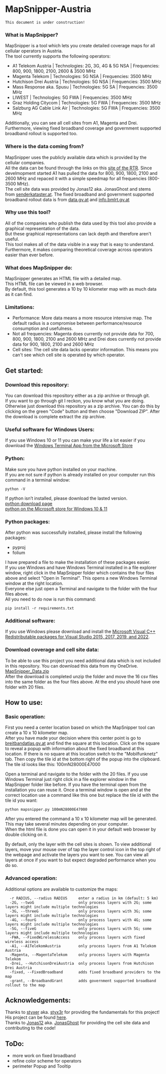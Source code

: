 # MapSnipper-Austria
```
This document is under construction!
```
### What is MapSnipper?
MapSnipper is a tool which lets you create detailed coverage maps for all cellular operators in Austria.  
The tool currently supports the following operators:
- A1 Telekom Austria | Technologies: 2G, 3G, 4G & 5G NSA | Frequencies: 800, 900, 1800, 2100, 2600 & 3500 MHz
- Magenta Telekom | Technologies: 5G NSA | Frequencies: 3500 MHz
- Hutchison Drei Austria | Technologies: 5G NSA | Frequencies: 3500 MHz
- Mass Response aka. Spusu | Technologies: 5G SA | Frequencies: 3500 MHz
- LIWEST | Technologies: 5G FWA | Frequencies: 3500 MHz
- Graz Holding Citycom | Technologies: 5G FWA | Frequencies: 3500 MHz
- Salzburg AG Cable Link Air | Technologies: 5G FWA | Frequencies: 3500 MHz  

Additionally, you can see all cell sites from A1, Magenta and Drei.
Furthermore, viewing fixed broadband coverage and government supported broadband rollout is supported too.

### Where is the data coming from?
MapSnipper uses the publicly available data which is provided by the cellular companies.  
All the data can be found through the links on this [site of the RTR](https://www.rtr.at/TKP/was_wir_tun/telekommunikation/spectrum/bands/3400-3800MHz/Spectrum3400MHz.de.html). Since develmopment started A1 has pulled the data for 800, 900, 1800, 2100 and 2600 MHz and repaced it with a simple speedmap for all frequencies (800-3500 MHz).  
The cell site data was provided by Jonas12 aka. JonasGhost and stems from [senderkataster.at](senderkataster.at).
The fixed broadband and government supported broadband rollout data is from [data.gv.at](https://www.data.gv.at/katalog/dataset/588b9fdc-d2dd-4628-b186-f7b974065d40) and [info.bmlrt.gv.at](https://info.bmlrt.gv.at/themen/telekommunikation-post/breitband/breitbandfoerderung/breitbandaustria2020/projekte.html)

### Why use this tool?
All of the companies who publish the data used by this tool also provide a graphical representation of the data.  
But these graphical representations can lack depth and therefore aren't useful.    
This tool makes all of the data visible in a way that is easy to understand.  
Furthermore, it makes comparing theoretical coverage across operators easier than ever before.

### What does MapSnipper do:
MapSnipper generates an HTML file with a detailed map.  
This HTML file can be viewed in a web browser.  
By default, this tool generates a 10 by 10 kilometer map with as much data as it can find.

### Limitations:
- Performance: More data means a more resource intensive map. The default radius is a compromise between performance/resource consumption and usefulness.  
- Not all frequencies: Magenta does currently not provide data for 700, 800, 900, 1800, 2100 and 2600 MHz and Drei does currently not provide data for 900, 1800, 2100 and 2600 MHz
- Cell sites: The cell site data lacks operator information. This means you can't see which cell site is operated by which operator. 

## Get started:
### Download this repository:
You can download this repository either as a zip archive or through git.  
If you want to go through git I reckon, you know what you are doing.  
Otherwise just download this repository as a zip archive. You can do this by clicking on the green "Code" button and then choose "Download ZIP". After the download is complete extract the zip archive.

### Useful software for Windows Users:
If you use Windows 10 or 11 you can make your life a lot easier if you download the [Windows Terminal App from the Microsoft Store](https://www.microsoft.com/store/productId/9N0DX20HK701)
 
### Python:
Make sure you have python installed on your machine.  
If you are not sure if python is already installed on your computer run this command in a terminal window:
```
python -V
```
If python isn’t installed, please download the lasted version.  
[python download page](https://www.python.org/downloads/)  
[python on the Microsoft store for Windows 10 & 11](https://www.microsoft.com/store/productId/9PJPW5LDXLZ5)

### Python packages:   
After python was successfully installed, please install the following packages:
- pyproj
- folium  

I have prepared a file to make the installation of these packages easier.  
If you use Windows and have Windows Terminal installed in a file explorer window, right click in the MapSnipper folder which contains the four files above and select "Open in Terminal". This opens a new Windows Terminal window at the right location.  
Everyone else just open a Terminal and navigate to the folder with the four files above.  
All you need to do now is run this command:
```
pip install -r requirements.txt
```
### Additional software:
If you use Windows please download and install the [Microsoft Visual C++ Redistributable packages for Visual Studio 2015, 2017, 2019, and 2022](https://aka.ms/vs/17/release/vc_redist.x64.exe).

### Download coverage and cell site data:
To be able to use this project you need additional data which is not included in this repository. You can download this data from my OneDrive.  [MapSnipper_Data.zip](https://1drv.ms/u/s!Ajecn6-yGfx0iHryUTPootTeHdSS?e=IdwTYy)  
After the download is completed unzip the folder and move the 16 csv files into the same folder as the four files above. At the end you should have one folder with 20 files.

## How to use:
### Basic operation:
First you need a center location based on which the MapSnipper tool can create a 10 x 10 kilometer map.  
After you have made your decision where this center point is go to [breitbandatlas.gv.at](breitbandatlas.gv.at) and find the square at this location. Click on the square to reveal a popup with information about the fixed broadband at this location. If there is no square at this location switch to the "Mobilfunknetz" tab. Then copy the tile id at the bottom right of the popup into the clipboard. The tile id looks like this: 100mN28000E47000


Open a terminal and navigate to the folder with the 20 files. If you use Windows Terminal just right click in a file explorer window in the MapSnipper folder like before. If you have the terminal open from the installation you can reuse it.
Once a terminal window is open and at the correct location use a command like this one but replace the tile id with the tile id you want:
```
python mapsnipper.py 100mN28000E47000
```
After you entered the command a 10 x 10 kilometer map will be generated. This may take several minutes depending on your computer.  
When the html file is done you can open it in your default web browser by double clicking on it.

By default, only the layer with the cell sites is shown. To view additional layers, move your mouse over of tap the layer control icon in the top right of the webpage and activate the layers you want to see. You can view all layers at once if you want to but expect degraded performance when you do so.

### Advanced operation:
Additional options are available to customize the maps:
```
  -r RADIUS, --radius RADIUS     enter a radius in km (default: 5 km)
  -2G, --twoG                    only process layers with 2G; some layers might include multiple technologies
  -3G, --threeG                  only process layers with 3G; some layers might include multiple technologies
  -4G, --fourG                   only process layers with 4G; some layers might include multiple technologies
  -5G, --fiveG                   only process layers with 5G; some layers might include multiple technologies
  -FWA, --FixedWirelessAccess    only process layers with fixed wireless access
  -A1, --A1TelekomAustria        only process layers from A1 Telekom Austria
  -Magenta, --MagentaTelekom     only process layers with Magenta Telekom
  -Drei, --HutchisonDreiAustria  only process layers from Hutchison Drei Austria
  -fixed, --FixedBroadband       adds fixed broadband providers to the map
  -grant, --BroadbandGrant       adds government supported broadband rollout to the map
```
## Acknowledgements:
Thanks to [styxer](https://www.lteforum.at/user/styxer.7288/) aka. [styx3r](https://github.com/styx3r) for providing the fundamentals for this project! His project can be found [here](https://github.com/styx3r/breitbandatlas_analysis).  
Thanks to [Jonas12](https://www.lteforum.at/user/jonas12.1666/) aka. [JonasGhost](https://github.com/JonasGhost) for providing the cell site data and contributing to the code!  

## ToDo:
- more work on fixed broadband
- refine color scheme for operators
- perimeter Popup and Tooltip
